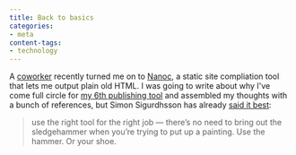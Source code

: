 ```yaml
---
title: Back to basics
categories:
- meta
content-tags:
- technology
---
```


A [coworker][urban] recently turned me on to [Nanoc][], a static site compliation tool that lets me output plain old HTML. I was going to write about why I've come full circle for [my 6th publishing tool][history] and assembled my thoughts with a bunch of references, but Simon Sigurdhsson has already [said it best][shoes]:

> use the right tool for the right job — there’s no need to bring out the sledgehammer when you’re trying to put up a painting. Use the hammer. Or your shoe.

  [urban]: http://urbanfaubion.com/
  [nanoc]: http://nanoc.stoneship.org/
  [history]: /site/history/
  [shoes]: http://blog.sigurdhsson.org/posts/I-X/the-great-reset.html
